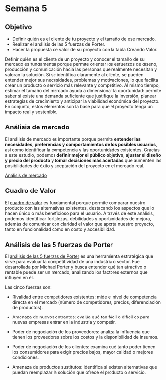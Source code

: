 # Semana 5

## Objetivo 

- Definir quién es el cliente de tu proyecto y el tamaño de ese mercado.
- Realizar el análisis de las 5 fuerzas de Porter.
- Hacer la propuesta de valor de su proyecto con la tabla Creando Valor.



Definir quién es el cliente de un proyecto y conocer el tamaño de su mercado es fundamental porque permite orientar los esfuerzos de diseño, producción y comunicación hacia las personas que realmente necesitan y valoran la solución. Si se identifica claramente al cliente, se pueden entender mejor sus necesidades, problemas y motivaciones, lo que facilita crear un producto o servicio más relevante y competitivo. Al mismo tiempo, estimar el tamaño del mercado ayuda a dimensionar la oportunidad: permite saber si existe una demanda suficiente que justifique la inversión, planear estrategias de crecimiento y anticipar la viabilidad económica del proyecto. En conjunto, estos elementos son la base para que el proyecto tenga un impacto real y sostenible.


## Análisis de mercado 

El análisis de mercado es importante porque permite **entender las necesidades, preferencias y comportamientos de los posibles usuarios**, así como identificar la competencia y las oportunidades existentes. Gracias a este estudio, podemos **definir mejor el público objetivo**, **ajustar el diseño y precio del producto** y **tomar decisiones más acertadas** que aumenten las posibilidades de éxito y aceptación del proyecto en el mercado real.


[Análisis de mercado](https://docs.google.com/document/d/1U3TrH4D3F9_TvIXy5K0je2YD7HCqBrmoy5qXrAX4u7c/edit?usp=sharing)





## Cuadro de Valor


El [cuadro de valor](https://www.canva.com/design/DAG0w_cchC4/iZkATuicc6fS7nchp_iR7w/edit?utm_content=DAG0w_cchC4&utm_campaign=designshare&utm_medium=link2&utm_source=sharebutton)
 es fundamental porque permite comparar nuestro producto con las alternativas existentes, destacando los aspectos que lo hacen único o más beneficioso para el usuario. A través de este análisis, podemos identificar fortalezas, debilidades y oportunidades de mejora, además de comunicar con claridad el valor que aporta nuestro proyecto, tanto en funcionalidad como en costo y accesibilidad.






## Análisis de las 5 fuerzas de Porter

El [análisis de las 5 fuerzas de Porter](https://www.canva.com/design/DAG0xGMiBc4/y4W1TcuNnE4gSCQcIF5zfA/edit?utm_content=DAG0xGMiBc4&utm_campaign=designshare&utm_medium=link2&utm_source=sharebutton) es una herramienta estratégica que sirve para evaluar la competitividad de una industria o sector. Fue desarrollada por Michael Porter y busca entender qué tan atractivo o rentable puede ser un mercado, analizando los factores externos que influyen en él.

Las cinco fuerzas son:

- Rivalidad entre competidores existentes: mide el nivel de competencia directa en el mercado (número de competidores, precios, diferenciación de productos).

- Amenaza de nuevos entrantes: evalúa qué tan fácil o difícil es para nuevas empresas entrar en la industria y competir.

- Poder de negociación de los proveedores: analiza la influencia que tienen los proveedores sobre los costos y la disponibilidad de insumos.

- Poder de negociación de los clientes: examina qué tanto poder tienen los consumidores para exigir precios bajos, mayor calidad o mejores condiciones.

- Amenaza de productos sustitutos: identifica si existen alternativas que puedan reemplazar la solución que ofrece el producto o servicio.


